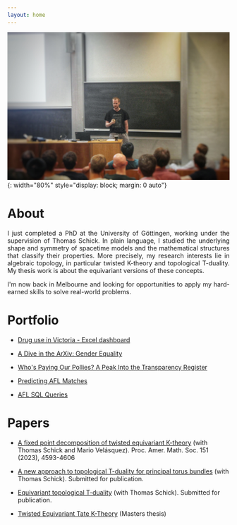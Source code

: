 ```yaml
---
layout: home
---
```


<!--
![profilepic](docs/assets/profile.png){: width="300" style="float: left; margin-right: 3em;"}
-->

![ytmpic](docs/assets/ytm2.jpg){: width="80%" style="display: block; margin: 0 auto"}

# About 

<p align="justify">
I just completed a PhD at the University of Göttingen, working under the supervision of Thomas Schick. 
In plain language, I studied the underlying shape and symmetry of spacetime models and the mathematical structures that classify their properties.
More precisely, my research interests lie in algebraic topology, in particular twisted K-theory and topological T-duality.
My thesis work is about the equivariant versions of these concepts.
</p>

<p align="justify">
I'm now back in Melbourne and looking for opportunities to apply my hard-earned skills to solve real-world problems.
</p>

# Portfolio

- [Drug use in Victoria - Excel dashboard](/portfolio/drugs-victoria)

- [A Dive in the ArXiv: Gender Equality](/portfolio/arxiv-gender)

- [Who's Paying Our Pollies? A Peak Into the Transparency Register](/portfolio/political-donations)

- [Predicting AFL Matches](/portfolio/afl-prediction)
  
- [AFL SQL Queries](/portfolio/afl-sql)


# Papers

- [A fixed point decomposition of twisted equivariant K-theory](https://arxiv.org/abs/2202.05788) (with Thomas Schick and Mario Velásquez). Proc. Amer. Math. Soc. 151 (2023), 4593-4606

- [A new approach to topological T-duality for principal torus bundles](https://arxiv.org/abs/2104.05984) (with Thomas Schick). Submitted for publication.

- [Equivariant topological T-duality](https://arxiv.org/abs/2310.06064) (with Thomas Schick). Submitted for publication.

- [Twisted Equivariant Tate K-Theory](https://arxiv.org/abs/1912.02374) (Masters thesis)



